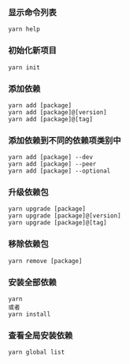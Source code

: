 ### 显示命令列表

```shell
yarn help
```

### 初始化新项目

```shell
yarn init
```

### 添加依赖

```shell
yarn add [package]
yarn add [package]@[version]
yarn add [package]@[tag]
```

### 添加依赖到不同的依赖项类别中

```shell
yarn add [package] --dev
yarn add [package] --peer
yarn add [package] --optional
```

### 升级依赖包

```shell
yarn upgrade [package]
yarn upgrade [package]@[version]
yarn upgrade [package]@[tag]
```

### 移除依赖包

```shell
yarn remove [package]
```

### 安装全部依赖

```shell
yarn
或者
yarn install
```

### 查看全局安装依赖

```shell
yarn global list
```
